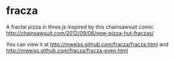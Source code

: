 fracza
======

A fractal pizza in three.js inspired by this chainsawsuit comic http://chainsawsuit.com/2012/09/06/new-pizza-hut-fraczas/

You can view it at http://mweiss.github.com/fracza/fracza.html and http://mweiss.github.com/fracza/fracza-even.html